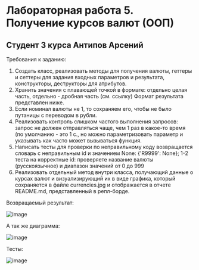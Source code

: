 # Лабораторная работа 5. Получение курсов валют (ООП)
## Студент 3 курса Антипов Арсений

Требования к заданию:

1. Создать класс, реализовать методы для получения валюты, геттеры и сеттеры для задания входных параметров и результата, конструкторы, деструкторы для атрибутов.
2. Хранить значения с плавающей точкой в формате: отдельно целая часть, отдельно - дробная часть (см. ссылку)
Формат результата представлен ниже.
3. Если номинал валюты не 1, то сохраняем его, чтобы не было путаницы с переводом в рубли.
4. Реализовать контроль слишком частого выполнения запросов: запрос не должен отправляться чаще, чем 1 раз в какое-то время (по умолчанию - это 1 с., но можно параметризовать параметр и указывать как часто может вызываться функция.
5. Написать тесты для проверки по неправильному коду возвращается словарь с неправильным id и значением None: {'R9999': None}; 1-2 теста на корректные id: проверяете название валюты (русскоязычное) и диапазон значений от 0 до 999
6. Реализовать отдельный метод внутри класса, получающий данные о курсах валют и визуализирующий их в виде графика, который сохраняется в файле currencies.jpg и отображается в отчете README.md, представленный в репл-борде.

Возвращаемый результат:

![image](https://github.com/user-attachments/assets/4ab3d151-c797-4fe8-877e-c0947cdade84)

А так же диаграмма:

![image](https://github.com/user-attachments/assets/0e7d112a-3f82-4a91-ab9d-3792302a6951)

Тесты:

![image](https://github.com/user-attachments/assets/2e2c4ee0-9dd4-491b-9ca6-56fa6b91dfdd)
